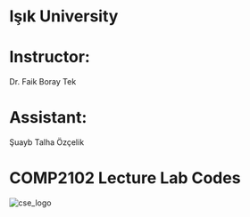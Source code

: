 # Işık University
# Instructor: 
Dr. Faik Boray Tek 
# Assistant: 
Şuayb Talha Özçelik
# COMP2102 Lecture Lab Codes
![cse_logo](https://user-images.githubusercontent.com/43879036/95683231-91245280-0bf2-11eb-8912-b6f50cb525f5.png)
